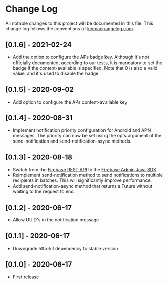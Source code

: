 # Change Log
All notable changes to this project will be documented in this file. This change log follows the conventions of [keepachangelog.com](http://keepachangelog.com/).

## [0.1.6] - 2021-02-24
- Add the option to configure the APs badge key. Although it's not
  officially documented, according to our tests, it is mandatory to
  set the badge if the content-available is specified. Note that 0
  is also a valid value, and it's used to disable the badge.

## [0.1.5] - 2020-09-02
- Add option to configure the APs content-available key

## [0.1.4] - 2020-08-31
- Implement notification priority configuration for Android and APN messages. The priority can now be set using the opts argument of the send-notification and send-notification-async methods.

## [0.1.3] - 2020-08-18
- Switch from the [Firebase REST API](https://firebase.google.com/docs/reference/fcm/rest/v1/projects.messages) to the [Firebase Admin Java SDK](https://github.com/firebase/firebase-admin-java).
- Reimplement send-notification method to send notifications to multiple recipients in batches. This will significantly improve performance.
- Add send-notification-async method that returns a Future without waiting to the request to end.

## [0.1.2] - 2020-06-17
- Allow UUID's in the notification message

## [0.1.1] - 2020-06-17
- Downgrade http-kit dependency to stable version

## [0.1.0] - 2020-06-17
- First release

